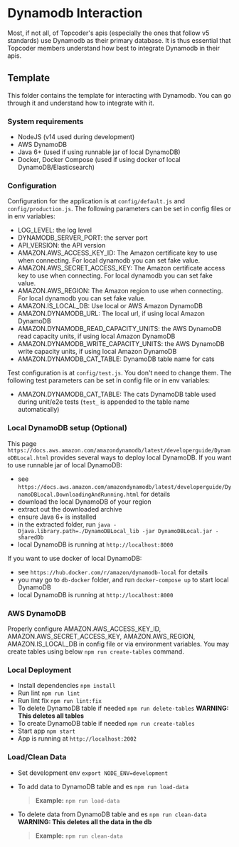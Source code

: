 # Dynamodb Interaction

Most, if not all, of Topcoder's apis (especially the ones that follow v5 standards) use Dynamodb as their primary database. It is thus essential that Topcoder members understand how best to integrate Dynamodb in their apis.

## Template

This folder contains the template for interacting with Dynamodb. You can go through it and understand how to integrate with it.

### System requirements

- NodeJS (v14 used during development)
- AWS DynamoDB
- Java 6+ (used if using runnable jar of local DynamoDB)
- Docker, Docker Compose (used if using docker of local DynamoDB/Elasticsearch)

### Configuration

Configuration for the application is at `config/default.js` and `config/production.js`. The following parameters can be set in config files or in env variables:

- LOG_LEVEL: the log level
- DYNAMODB_SERVER_PORT: the server port
- API_VERSION: the API version
- AMAZON.AWS_ACCESS_KEY_ID: The Amazon certificate key to use when connecting. For local dynamodb you can set fake value.
- AMAZON.AWS_SECRET_ACCESS_KEY: The Amazon certificate access key to use when connecting. For local dynamodb you can set fake value.
- AMAZON.AWS_REGION: The Amazon region to use when connecting. For local dynamodb you can set fake value.
- AMAZON.IS_LOCAL_DB: Use local or AWS Amazon DynamoDB
- AMAZON.DYNAMODB_URL: The local url, if using local Amazon DynamoDB
- AMAZON.DYNAMODB_READ_CAPACITY_UNITS: the AWS DynamoDB read capacity units, if using local Amazon DynamoDB
- AMAZON.DYNAMODB_WRITE_CAPACITY_UNITS: the AWS DynamoDB write capacity units, if using local Amazon DynamoDB
- AMAZON.DYNAMODB_CAT_TABLE: DynamoDB table name for cats

Test configuration is at `config/test.js`. You don't need to change them. The following test parameters can be set in config file or in env variables:

- AMAZON.DYNAMODB_CAT_TABLE: The cats DynamoDB table used during unit/e2e tests (`test_` is appended to the table name automatically)

### Local DynamoDB setup (Optional)

This page `https://docs.aws.amazon.com/amazondynamodb/latest/developerguide/DynamoDBLocal.html` provides several ways to deploy local DynamoDB. If you want to use runnable jar of local DynamoDB:

- see `https://docs.aws.amazon.com/amazondynamodb/latest/developerguide/DynamoDBLocal.DownloadingAndRunning.html` for details
- download the local DynamoDB of your region
- extract out the downloaded archive
- ensure Java 6+ is installed
- in the extracted folder, run `java -Djava.library.path=./DynamoDBLocal_lib -jar DynamoDBLocal.jar -sharedDb`
- local DynamoDB is running at `http://localhost:8000`

If you want to use docker of local DynamoDB:

- see `https://hub.docker.com/r/amazon/dynamodb-local` for details
- you may go to `db-docker` folder, and run `docker-compose up` to start local DynamoDB
- local DynamoDB is running at `http://localhost:8000`

### AWS DynamoDB

Properly configure AMAZON.AWS_ACCESS_KEY_ID, AMAZON.AWS_SECRET_ACCESS_KEY, AMAZON.AWS_REGION, AMAZON.IS_LOCAL_DB
in config file or via environment variables. You may create tables using below `npm run create-tables` command.

### Local Deployment

- Install dependencies `npm install`
- Run lint `npm run lint`
- Run lint fix `npm run lint:fix`
- To delete DynamoDB table if needed `npm run delete-tables` **WARNING: This deletes all tables**
- To create DynamoDB table if needed `npm run create-tables`
- Start app `npm start`
- App is running at `http://localhost:2002`

### Load/Clean Data

- Set development env `export NODE_ENV=development`
- To add data to DynamoDB table and es `npm run load-data`
    > **Example:** `npm run load-data`

- To delete data from  DynamoDB table and es `npm run clean-data` **WARNING: This deletes all the data in the db**
    > **Example:** `npm run clean-data`
